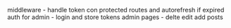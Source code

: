 middleware - handle token con protected routes and autorefresh if expired
auth for admin - login and store tokens
admin pages - delte edit add posts
